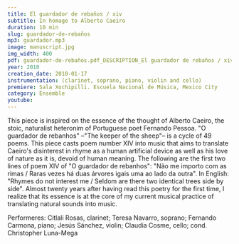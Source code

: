 ```yaml
---
title: El guardador de rebaños / xiv
subtitle: In homage to Alberto Caeiro
duration: 10 min
slug: guardador-de-rebaños
mp3: guardador.mp3
image: manuscript.jpg
img_width: 400
pdf: guardador-de-rebaños.pdf_DESCRIPTION_El guardador de rebaños / xiv (score)
year: 2010
creation_date: 2010-01-17
instrumentation: (clarinet, soprano, piano, violin and cello)
premiere: Sala Xochipilli. Escuela Nacional de Música, Mexico City
category: Ensemble
youtube:
---
```


This piece is inspired on the essence of the thought of Alberto Caeiro, the stoic, naturalist heteronim of Portuguese poet Fernando Pessoa. "O guardador de rebanhos" –"The keeper of the sheep"– is a cycle of 49 poems. This piece casts poem number XIV into music that aims to translate Caeiro's disinterest in rhyme as a human artificial device as well as his love of nature as it is, devoid of human meaning. The following are the first two lines of poem XIV of "O guardador de rebanhos": "Não me importo com as rimas / Raras vezes há duas árvores igais uma ao lado da outra". In English: "Rhymes do not interest me / Seldom are there two identical trees side by side". Almost twenty years after having read this poetry for the first time, I realize that its essence is at the core of my current musical practice of translating natural sounds into music. 

Performeres: Citlali Rosas, clarinet; Teresa Navarro, soprano; Fernando Carmona, piano; Jesús Sánchez, violin; Claudia Cosme, cello; cond. Christopher Luna-Mega